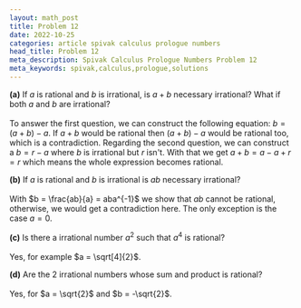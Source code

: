 ```yaml
---
layout: math_post
title: Problem 12
date: 2022-10-25
categories: article spivak calculus prologue numbers
head_title: Problem 12
meta_description: Spivak Calculus Prologue Numbers Problem 12
meta_keywords: spivak,calculus,prologue,solutions
---
```


<p>

  <strong>(a)</strong> If $a$ is rational and $b$ is irrational, is $a + b$ necessary irrational? What if both $a$ and $b$ are irrational?
  <br>
  <br>
  To answer the first question, we can construct the following equation: $b = (a + b) - a$. If $a + b$ would be rational then $(a + b) - a$ would be rational too, which is a contradiction. Regarding the second question, we can construct a $b = r - a$ where $b$ is irrational but $r$ isn't. With that we get $a + b = a - a + r = r$ which means the whole expression becomes rational.

</p>

<p>

  <strong>(b)</strong> If $a$ is rational and $b$ is irrational is $ab$ necessary irrational?
  <br>
  <br>
  With $b = \frac{ab}{a} = aba^{-1}$ we show that $ab$ cannot be rational, otherwise, we would get a contradiction here. The only exception is the case $a = 0$.

</p>

<p>

  <strong>(c)</strong> Is there a irrational number $a^2$ such that $a^4$ is rational?
  <br>
  <br>
  Yes, for example $a = \sqrt[4]{2}$.

</p>

<p>

  <strong>(d)</strong> Are the 2 irrational numbers whose sum and product is rational?
  <br>
  <br>
  Yes, for $a = \sqrt{2}$ and $b = -\sqrt{2}$.

</p>
